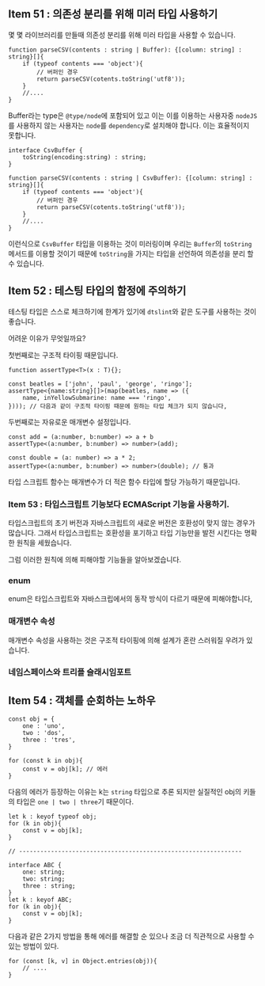## Item 51 : 의존성 분리를 위해 미러 타입 사용하기

몇 몇 라이브러리를 만들때 의존성 분리를 위해 미러 타입을 사용할 수 있습니다.

```tsx
function parseCSV(contents : string | Buffer): {[column: string] : string}[]{
    if (typeof contents === 'object'){
        // 버퍼인 경우
        return parseCSV(cotents.toString('utf8'));
    }
    //....
}
```

Buffer라는 type은 `@type/node`에 포함되어 있고 이는 이를 이용하는 사용자중 `nodeJS`를 사용하지 않는 사용자는 `node`를 `dependency`로 설치해야 합니다. 이는 효율적이지 못합니다.

```tsx
interface CsvBuffer {
    toString(encoding:string) : string;
}

function parseCSV(contents : string | CsvBuffer): {[column: string] : string}[]{
    if (typeof contents === 'object'){
        // 버퍼인 경우
        return parseCSV(cotents.toString('utf8'));
    }
    //....
}
```

이런식으로 `CsvBuffer` 타입을 이용하는 것이 미러링이며 우리는 `Buffer`의 `toString`메서드를 이용할 것이기 때문에 `toString`을 가지는 타입을 선언하여 의존성을 분리 할 수 있습니다.

## Item 52 : 테스팅 타입의 함정에 주의하기

테스팅 타입은 스스로 체크하기에 한계가 있기에 `dtslint`와 같은 도구를 사용하는 것이 좋습니다.

어려운 이유가 무엇일까요?

첫번째로는 구조적 타이핑 때문입니다.

```tsx
function assertType<T>(x : T){};

const beatles = ['john', 'paul', 'george', 'ringo'];
assertType<{name:string}[]>(map(beatles, name => ({
    name, inYellowSubmarine: name === 'ringo',
}))); // 다음과 같이 구조적 타이핑 때문에 원하는 타입 체크가 되지 않습니다,
```

두번째로는 자유로운 매개변수 설정입니다.

```tsx
const add = (a:number, b:number) => a + b
assertType<(a:number, b:number) => number>(add);

const double = (a: number) => a * 2;
assertType<(a:number, b:number) => number>(double); // 통과
```

타입 스크립트 함수는 매개변수가 더 적은 함수 타입에 할당 가능하기 때문입니다.

### Item 53 : 타입스크립트 기능보다 ECMAScript 기능을 사용하기.

타입스크립트의 초기 버전과 자바스크립트의 새로운 버전은 호환성이 맞지 않는 경우가 많습니다. 그래서 타입스크립트는 호환성을 포기하고 타입 기능만을 발전 시킨다는 명확한 원칙을 세웠습니다.

그럼 이러한 원칙에 의해 피해야할 기능들을 알아보겠습니다.

### enum

enum은 타입스크립트와 자바스크립에서의 동작 방식이 다르기 때문에 피해야합니다,

### 매개변수 속성

매개변수 속성을 사용하는 것은 구조적 타이핑에 의해 설계가 혼란 스러워질 우려가 있습니다.

### 네임스페이스와 트리플 슬래시임포트

## Item 54 : 객체를 순회하는 노하우

```tsx
const obj = {
    one : 'uno',
    two : 'dos',
    three : 'tres',
}

for (const k in obj){
    const v = obj[k]; // 에러
}
```

다음의 에러가 등장하는 이유는 k는 `string` 타입으로 추론 되지만 실질적인 obj의 키들의 타입은 `one | two | three`기 때문이다.

```tsx
let k : keyof typeof obj;
for (k in obj){
    const v = obj[k]; 
} 

// ---------------------------------------------------------------

interface ABC {
    one: string;
    two: string;
    three : string;
}
let k : keyof ABC;
for (k in obj){
    const v = obj[k]; 
} 
```

다음과 같은 2가지 방법을 통해 에러를 해결할 순 있으나 조금 더 직관적으로 사용할 수 있는 방법이 있다.

```tsx
for (const [k, v] in Object.entries(obj)){
    // ....
}
```



